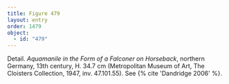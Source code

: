 ```yaml
---
title: Figure 479
layout: entry
order: 1479
object:
  - id: "479"
---
```


Detail. *Aquamanile in the Form of a Falconer on Horseback*, northern Germany, 13th century, H. 34.7 cm (Metropolitan Museum of Art, The Cloisters Collection, 1947, inv. 47.101.55). See {% cite 'Dandridge 2006' %}.
